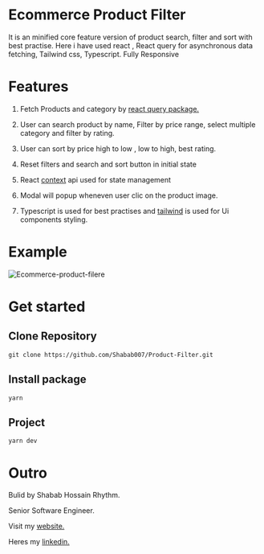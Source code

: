 # Ecommerce Product Filter

It is an minified core feature version of product search, filter and sort with best practise. Here i have used react , React query for asynchronous data fetching, Tailwind css, Typescript. Fully Responsive

# Features

1. Fetch Products and category by [react query package.](https://tanstack.com/query/v4/docs/react/typescript)

2. User can search product by name, Filter by price range, select multiple category and filter by rating.

3. User can sort by price high to low , low to high, best rating.

4. Reset filters and search and sort button in initial state

5. React [context](https://legacy.reactjs.org/docs/context.html) api used for state management

6. Modal will popup wheneven user clic on the product image.

7. Typescript is used for best practises and [tailwind](https://tailwindcss.com/docs/animation) is used for Ui components styling.

# Example

![Ecommerce-product-filere](https://github.com/Shabab007/Product-Filter/assets/90137571/51855f8e-8c3c-41de-84e2-462a23f7ba23)

# Get started

## Clone Repository

```
git clone https://github.com/Shabab007/Product-Filter.git
```

## Install package

```
yarn
```

## Project

```
yarn dev
```

# Outro

Bulid by Shabab Hossain Rhythm.

Senior Software Engineer.

Visit my [website.](https://shr23.vercel.app/)

Heres my [linkedin.](https://www.linkedin.com/in/shr23/)
